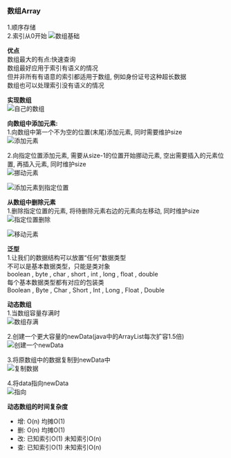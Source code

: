 ### 数组Array
1.顺序存储  
2.索引从0开始
![数组基础](https://study-note-huang.oss-cn-beijing.aliyuncs.com/img/20211205230416.png)

**优点**  
数组最大的有点:快速查询  
数组最好应用于索引有语义的情况  
但并非所有有语意的索引都适用于数组, 例如身份证号这种超长数据  
数组也可以处理索引没有语义的情况

**实现数组**  
![自己的数组](https://study-note-huang.oss-cn-beijing.aliyuncs.com/img/20211205230912.png)  

**向数组中添加元素:**  
1.向数组中第一个不为空的位置(末尾)添加元素, 同时需要维护size  
![添加元素](https://study-note-huang.oss-cn-beijing.aliyuncs.com/img/20211205231026.png)  

2.向指定位置添加元素, 需要从size-1的位置开始挪动元素, 空出需要插入的元素位置, 再插入元素, 同时维护size  
![挪动元素](https://study-note-huang.oss-cn-beijing.aliyuncs.com/img/20211205231315.png)  

![添加元素到指定位置](https://study-note-huang.oss-cn-beijing.aliyuncs.com/img/20211205231515.png)  

 **从数组中删除元素**  
 1.删除指定位置的元素, 将待删除元素右边的元素向左移动, 同时维护size
 ![指定位置删除](https://study-note-huang.oss-cn-beijing.aliyuncs.com/img/20211205231858.png)  

 ![移动元素](https://study-note-huang.oss-cn-beijing.aliyuncs.com/img/20211205232059.png)  

 **泛型**  
 1.让我们的数据结构可以放置“任何"数据类型  
 不可以是基本数据类型，只能是类对象  
 boolean , byte , char , short , int , long , float , double  
 每个基本数据类型都有对应的包装类  
Boolean , Byte , Char , Short , Int , Long , Float , Double  

**动态数组**  
1.当数组容量存满时  
![数组存满](https://study-note-huang.oss-cn-beijing.aliyuncs.com/img/20211205232521.png)  

2.创建一个更大容量的newData(java中的ArrayList每次扩容1.5倍)  
![创建一个newData](https://study-note-huang.oss-cn-beijing.aliyuncs.com/img/20211205232604.png)  

3.将原数组中的数据复制到newData中  
![复制数据](https://study-note-huang.oss-cn-beijing.aliyuncs.com/img/20211205232700.png)  

4.将data指向newData  
![指向](https://study-note-huang.oss-cn-beijing.aliyuncs.com/img/20211205232747.png)  

**动态数组的时间复杂度**  
- 增: O(n)  均摊O(1)  
- 删: O(n)  均摊O(1)  
- 改: 已知索引O(1)  未知索引O(n)  
- 查: 已知索引O(1)  未知索引O(n)  
